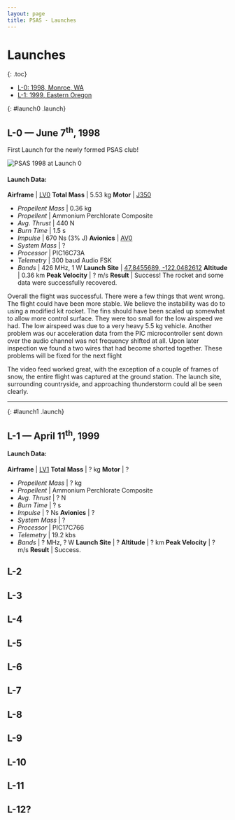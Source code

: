 ```yaml
---
layout: page
title: PSAS - Launches
---
```


# Launches

{: .toc}
 - [L-0: 1998, Monroe, WA](#launch0)
 - [L-1: 1999, Eastern Oregon](#launch1)

{: #launch0 .launch}
## **L-0** &mdash; June 7<sup>th</sup>, 1998

First Launch for the newly formed PSAS club!

![PSAS 1998 at Launch 0](/images/L0_group.jpg)

#### Launch Data:

 **Airframe**           | [LV0](/rockets/#lv0)
 **Total Mass**         | 5.53 kg
 **Motor**              | [J350](http://www.thrustcurve.org/motorsearch.jsp?id=269)
  - _Propellent Mass_   | 0.36 kg
  - _Propellent_        | Ammonium Perchlorate Composite
  - _Avg. Thrust_       | 440 N
  - _Burn Time_         | 1.5 s
  - _Impulse_           | 670 Ns (3% J)
 **Avionics**           | [AV0](/avionics/)
 - _System Mass_        | ?
 - _Processor_          | PIC16C73A
 - _Telemetry_          | 300 baud Audio FSK
 - _Bands_              | 426 MHz, 1 W
 **Launch Site**        | [47.8455689, -122.0482612](/)
 **Altitude**           | 0.36 km
 **Peak Velocity**      | ? m/s
 **Result**             | Success! The rocket and some data were successfully recovered.

Overall the flight was successful. There were a few things that went wrong.
The flight could have been more stable. We believe the instability was do to
using a modified kit rocket. The fins should have been scaled up somewhat to
allow more control surface. They were too small for the low airspeed we had.
The low airspeed was due to a very heavy 5.5 kg vehicle. Another problem was
our acceleration data from the PIC microcontroller sent down over the audio
channel was not frequency shifted at all. Upon later inspection we found a two
wires that had become shorted together. These problems will be fixed for the
next flight

The video feed worked great, with the exception of a couple of frames of snow,
the entire flight was captured at the ground station. The launch site,
surrounding countryside, and approaching thunderstorm could all be seen
clearly.

--------------------------------------------------------------------------------




{: #launch1 .launch}
## **L-1** &mdash; April 11<sup>th</sup>, 1999


#### Launch Data:

 **Airframe**           | [LV1](/rockets/#lv1)
 **Total Mass**         | ? kg
 **Motor**              | ?
  - _Propellent Mass_   | ? kg
  - _Propellent_        | Ammonium Perchlorate Composite
  - _Avg. Thrust_       | ? N
  - _Burn Time_         | ? s
  - _Impulse_           | ? Ns
 **Avionics**           | ?
 - _System Mass_        | ?
 - _Processor_          | PIC17C766
 - _Telemetry_          | 19.2 kbs
 - _Bands_              | ? MHz, ? W
 **Launch Site**        | ?
 **Altitude**           | ? km
 **Peak Velocity**      | ? m/s
 **Result**             | Success.


## L-2

## L-3

## L-4

## L-5

## L-6

## L-7

## L-8

## L-9

## L-10

## L-11

## L-12?
